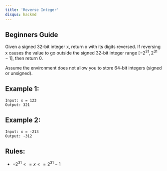 ```yaml
---
title: 'Reverse Integer'
disqus: hackmd
---
```


## Beginners Guide

Given a signed 32-bit integer x, return x with its digits reversed. If reversing x causes the value to go outside the signed 32-bit integer range $[-2^31, 2^31 - 1]$, then return 0.

Assume the environment does not allow you to store 64-bit integers (signed or unsigned).


Example 1:
---

```go=
Input: x = 123
Output: 321
```
Example 2:
---

```go=
Input: x = -213
Output: -312
```

Rules:
---
* $-2^31 <= x <= 2^31 - 1$